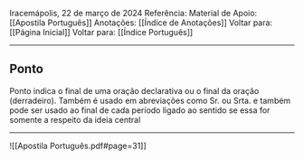 Iracemápolis, 22 de março de 2024
Referência:
Material de Apoio: [[Apostila Português]]
Anotações: [[Índice de Anotações]]
Voltar para: [[Página Inicial]]
Voltar para: [[Índice Português]]
___________________
## Ponto
Ponto indica o final de uma oração declarativa ou o final da oração (derradeiro). Também é usado em abreviações como Sr. ou Srta. e também pode ser usado ao final de cada período ligado ao sentido se essa for somente a respeito da ideia central

___________________

![[Apostila Português.pdf#page=31]]
